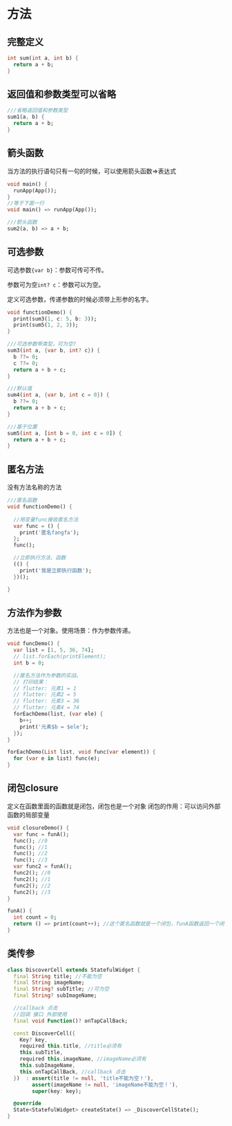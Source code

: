 # 方法

## 完整定义

```dart
int sum(int a, int b) {
  return a + b;
}
```

## 返回值和参数类型可以省略

```dart
///省略返回值和参数类型
sum1(a, b) {
  return a + b;
}
```

## 箭头函数

当方法的执行语句只有一句的时候，可以使用箭头函数=>表达式

```dart
void main() {
  runApp(App());
}
//等于下面一行
void main() => runApp(App());

///箭头函数
sum2(a, b) => a + b;
```

## 可选参数

可选参数`{var b}`：参数可传可不传。

参数可为空`int? c`：参数可以为空。

定义可选参数，传递参数的时候必须带上形参的名字。

```dart
void functionDemo() {
  print(sum3(1, c: 5, b: 3));
  print(sum5(1, 2, 3));
}

///可选参数带类型，可为空?
sum3(int a, {var b, int? c}) {
  b ??= 0;
  c ??= 0;
  return a + b + c;
}

///默认值
sum4(int a, {var b, int c = 0}) {
  b ??= 0;
  return a + b + c;
}

///基于位置
sum5(int a, [int b = 0, int c = 0]) {
  return a + b + c;
}
```

## 匿名方法

没有方法名称的方法

```dart
///匿名函数
void functionDemo() {
  
  //用变量func接收匿名方法
  var func = () {
    print('匿名fangfa');
  };
  func();

  //立即执行方法、函数
  (() {
    print('我是立即执行函数');
  })();

}
```

## 方法作为参数

方法也是一个对象。使用场景：作为参数传递。

```dart
void funcDemo() {
  var list = [1, 5, 36, 74];
  // list.forEach(printElement);
  int b = 0;

  //匿名方法作为参数的实战。
  // 打印结果：
  // flutter: 元素1 = 1
  // flutter: 元素2 = 5
  // flutter: 元素3 = 36
  // flutter: 元素4 = 74
  forEachDemo(list, (var ele) {
    b++;
    print('元素$b = $ele');
  });
}

forEachDemo(List list, void func(var element)) {
  for (var e in list) func(e);
}
```

## 闭包closure

定义在函数里面的函数就是闭包，闭包也是一个对象
闭包的作用：可以访问外部函数的局部变量

```dart
void closureDemo() {
  var func = funA();
  func(); //0
  func(); //1
  func(); //2
  func(); //3
  var func2 = funA();
  func2(); //0
  func2(); //1
  func2(); //2
  func2(); //3
}

funA() {
  int count = 0;
  return () => print(count++); //这个匿名函数就是一个闭包，funA函数返回一个闭包
}
```

## 类传参

```dart
class DiscoverCell extends StatefulWidget {
  final String title; //不能为空
  final String imageName;
  final String? subTitle; //可为空
  final String? subImageName;

  //callback 点击
  //回调 接口 外部使用
  final void Function()? onTapCallBack;

  const DiscoverCell({
    Key? key,
    required this.title, //title必须有
    this.subTitle,
    required this.imageName, //imageName必须有
    this.subImageName,
    this.onTapCallBack, //callback 点击
  })  : assert(title != null, 'title不能为空！'),
        assert(imageName != null, 'imageName不能为空！'),
        super(key: key);

  @override
  State<StatefulWidget> createState() => _DiscoverCellState();
}
```


